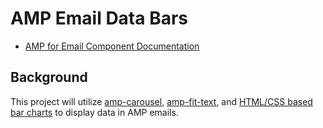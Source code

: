 # AMP Email Data Bars

* [AMP for Email Component Documentation](https://amp.dev/documentation/components/?format=email)

## Background

This project will utilize [amp-carousel](https://amp.dev/documentation/components/amp-carousel/?format=email), [amp-fit-text](https://amp.dev/documentation/components/amp-fit-text/?format=email), and [HTML/CSS based bar charts](https://github.com/bdjang/data-bars-email-templates) to display data in AMP emails.